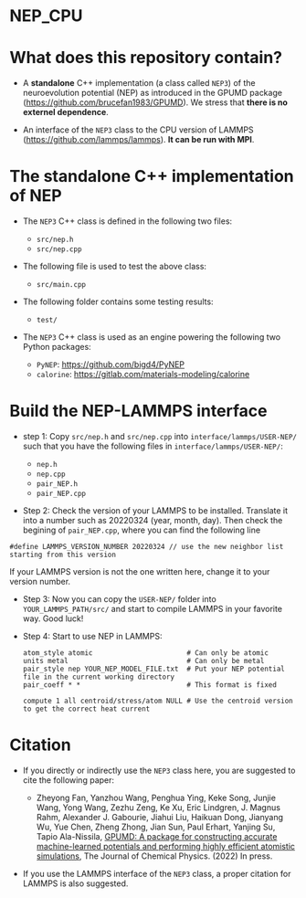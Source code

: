 # NEP_CPU

# What does this repository contain?

* A **standalone** C++ implementation (a class called `NEP3`) of the neuroevolution potential (NEP) as introduced in the GPUMD package (https://github.com/brucefan1983/GPUMD). We stress that **there is no externel dependence**.

* An interface of the `NEP3` class to the CPU version of LAMMPS (https://github.com/lammps/lammps). **It can be run with MPI**.

# The standalone C++ implementation of NEP

* The `NEP3` C++ class is defined in the following two files:
  * `src/nep.h`
  * `src/nep.cpp`
  
* The following file is used to test the above class:
  * `src/main.cpp`
  
* The following folder contains some testing results:
  * `test/`
  
* The `NEP3` C++ class is used as an engine powering the following two Python packages:
  * `PyNEP`: https://github.com/bigd4/PyNEP
  * `calorine`: https://gitlab.com/materials-modeling/calorine
  
# Build the NEP-LAMMPS interface

* step 1: Copy `src/nep.h` and `src/nep.cpp` into `interface/lammps/USER-NEP/` such that you have the following files in `interface/lammps/USER-NEP/`:
  * `nep.h`
  * `nep.cpp`
  * `pair_NEP.h`
  * `pair_NEP.cpp`

* Step 2: Check the version of your LAMMPS to be installed. Translate it into a number such as 20220324 (year, month, day). Then check the begining of `pair_NEP.cpp`, where you can find the following line
```
#define LAMMPS_VERSION_NUMBER 20220324 // use the new neighbor list starting from this version
```
If your LAMMPS version is not the one written here, change it to your version number.

* Step 3: Now you can copy the `USER-NEP/` folder into `YOUR_LAMMPS_PATH/src/` and start to compile LAMMPS in your favorite way. Good luck!
  
* Step 4: Start to use NEP in LAMMPS:
  ```
  atom_style atomic                       # Can only be atomic
  units metal                             # Can only be metal
  pair_style nep YOUR_NEP_MODEL_FILE.txt  # Put your NEP potential file in the current working directory
  pair_coeff * *                          # This format is fixed
  
  compute 1 all centroid/stress/atom NULL # Use the centroid version to get the correct heat current
  ```
  
# Citation

* If you directly or indirectly use the `NEP3` class here, you are suggested to cite the following paper:

  * Zheyong Fan, Yanzhou Wang, Penghua Ying, Keke Song, Junjie Wang, Yong Wang, Zezhu Zeng, Ke Xu, Eric Lindgren, J. Magnus Rahm, Alexander J. Gabourie, Jiahui Liu, Haikuan Dong, Jianyang Wu, Yue Chen, Zheng Zhong, Jian Sun, Paul Erhart, Yanjing Su, Tapio Ala-Nissila,
[GPUMD: A package for constructing accurate machine-learned potentials and performing highly efficient atomistic simulations](https://doi.org/10.1063/5.0106617), The Journal of Chemical Physics. (2022) In press.

* If you use the LAMMPS interface of the `NEP3` class, a proper citation for LAMMPS is also suggested. 

